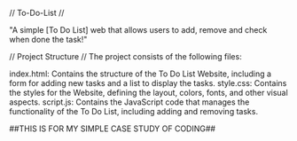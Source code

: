 // To-Do-List //

"A simple [To Do List] web that allows users to add, remove and check when done the task!"

// Project Structure //
The project consists of the following files:

index.html: Contains the structure of the To Do List Website, including a form for adding new tasks and a list to display the tasks.
style.css: Contains the styles for the Website, defining the layout, colors, fonts, and other visual aspects.
script.js: Contains the JavaScript code that manages the functionality of the To Do List, including adding and removing tasks.

##THIS IS FOR MY SIMPLE CASE STUDY OF CODING##
